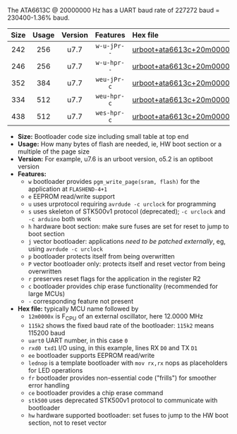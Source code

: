 The ATA6613C @ 20000000 Hz has a UART baud rate of 227272 baud = 230400-1.36% baud.

|Size|Usage|Version|Features|Hex file|
|:-:|:-:|:-:|:-:|:--|
|242|256|u7.7|`w-u-jPr--`|[urboot+ata6613c+20m0000x++230k4_uart0_rxd0_txd1_lednop.hex](https://raw.githubusercontent.com/stefanrueger/urboot.hex/main/mcus/ata6613c/external_oscillator/fcpu+20m0000_Hz/br++230k4_bps/urboot+ata6613c+20m0000x++230k4_uart0_rxd0_txd1_lednop.hex)|
|246|256|u7.7|`w-u-hpr--`|[urboot+ata6613c+20m0000x++230k4_uart0_rxd0_txd1_lednop_fr_hw.hex](https://raw.githubusercontent.com/stefanrueger/urboot.hex/main/mcus/ata6613c/external_oscillator/fcpu+20m0000_Hz/br++230k4_bps/urboot+ata6613c+20m0000x++230k4_uart0_rxd0_txd1_lednop_fr_hw.hex)|
|352|384|u7.7|`weu-jPr-c`|[urboot+ata6613c+20m0000x++230k4_uart0_rxd0_txd1_ee_lednop_fr_ce.hex](https://raw.githubusercontent.com/stefanrueger/urboot.hex/main/mcus/ata6613c/external_oscillator/fcpu+20m0000_Hz/br++230k4_bps/urboot+ata6613c+20m0000x++230k4_uart0_rxd0_txd1_ee_lednop_fr_ce.hex)|
|334|512|u7.7|`weu-hpr-c`|[urboot+ata6613c+20m0000x++230k4_uart0_rxd0_txd1_ee_lednop_fr_ce_hw.hex](https://raw.githubusercontent.com/stefanrueger/urboot.hex/main/mcus/ata6613c/external_oscillator/fcpu+20m0000_Hz/br++230k4_bps/urboot+ata6613c+20m0000x++230k4_uart0_rxd0_txd1_ee_lednop_fr_ce_hw.hex)|
|438|512|u7.7|`wes-hpr-c`|[urboot+ata6613c+20m0000x++230k4_uart0_rxd0_txd1_ee_lednop_fr_ce_stk500_hw.hex](https://raw.githubusercontent.com/stefanrueger/urboot.hex/main/mcus/ata6613c/external_oscillator/fcpu+20m0000_Hz/br++230k4_bps/urboot+ata6613c+20m0000x++230k4_uart0_rxd0_txd1_ee_lednop_fr_ce_stk500_hw.hex)|

- **Size:** Bootloader code size including small table at top end
- **Usage:** How many bytes of flash are needed, ie, HW boot section or a multiple of the page size
- **Version:** For example, u7.6 is an urboot version, o5.2 is an optiboot version
- **Features:**
  + `w` bootloader provides `pgm_write_page(sram, flash)` for the application at `FLASHEND-4+1`
  + `e` EEPROM read/write support
  + `u` uses urprotocol requiring `avrdude -c urclock` for programming
  + `s` uses skeleton of STK500v1 protocol (deprecated); `-c urclock` and `-c arduino` both work
  + `h` hardware boot section: make sure fuses are set for reset to jump to boot section
  + `j` vector bootloader: applications *need to be patched externally*, eg, using `avrdude -c urclock`
  + `p` bootloader protects itself from being overwritten
  + `P` vector bootloader only: protects itself and reset vector from being overwritten
  + `r` preserves reset flags for the application in the register R2
  + `c` bootloader provides chip erase functionality (recommended for large MCUs)
  + `-` corresponding feature not present
- **Hex file:** typically MCU name followed by
  + `12m0000x` is F<sub>CPU</sub> of an external oscillator, here 12.0000 MHz
  + `115k2` shows the fixed baud rate of the bootloader: `115k2` means 115200 baud
  + `uart0` UART number, in this case `0`
  + `rxd0 txd1` I/O using, in this example, lines RX `D0` and TX `D1`
  + `ee` bootloader supports EEPROM read/write
  + `lednop` is a template bootloader with `mov rx,rx` nops as placeholders for LED operations
  + `fr` bootloader provides non-essential code ("frills") for smoother error handling
  + `ce` bootloader provides a chip erase command
  + `stk500` uses deprecated STK500v1 protocol to communicate with bootloader
  + `hw` hardware supported bootloader: set fuses to jump to the HW boot section, not to reset vector
